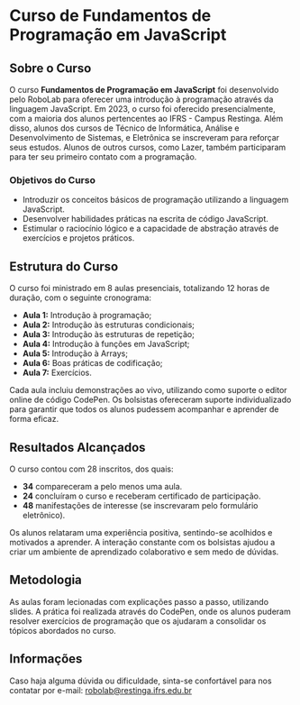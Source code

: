 # Curso de Fundamentos de Programação em JavaScript

## Sobre o Curso

O curso **Fundamentos de Programação em JavaScript** foi desenvolvido pelo RoboLab para oferecer uma introdução à programação através da linguagem JavaScript. Em 2023, o curso foi oferecido presencialmente, com a maioria dos alunos pertencentes ao IFRS - Campus Restinga. Além disso, alunos dos cursos de Técnico de Informática, Análise e Desenvolvimento de Sistemas, e Eletrônica se inscreveram para reforçar seus estudos. Alunos de outros cursos, como Lazer, também participaram para ter seu primeiro contato com a programação.

### Objetivos do Curso

- Introduzir os conceitos básicos de programação utilizando a linguagem JavaScript.
- Desenvolver habilidades práticas na escrita de código JavaScript.
- Estimular o raciocínio lógico e a capacidade de abstração através de exercícios e projetos práticos.

## Estrutura do Curso

O curso foi ministrado em 8 aulas presenciais, totalizando 12 horas de duração, com o seguinte cronograma:

- **Aula 1:** Introdução à programação;
- **Aula 2:** Introdução às estruturas condicionais;
- **Aula 3:** Introdução às estruturas de repetição;
- **Aula 4:** Introdução à funções em JavaScript;
- **Aula 5:** Introdução à Arrays;
- **Aula 6:** Boas práticas de codificação;
- **Aula 7:** Exercícios.

Cada aula incluiu demonstrações ao vivo, utilizando como suporte o editor online de código CodePen. Os bolsistas ofereceram suporte individualizado para garantir que todos os alunos pudessem acompanhar e aprender de forma eficaz.

## Resultados Alcançados

O curso contou com 28 inscritos, dos quais:

- **34** compareceram a pelo menos uma aula.
- **24** concluíram o curso e receberam certificado de participação.
- **48** manifestações de interesse (se inscrevaram pelo formulário eletrônico).

Os alunos relataram uma experiência positiva, sentindo-se acolhidos e motivados a aprender. A interação constante com os bolsistas ajudou a criar um ambiente de aprendizado colaborativo e sem medo de dúvidas.

## Metodologia

As aulas foram lecionadas com explicações passo a passo, utilizando slides. A prática foi realizada através do CodePen, onde os alunos puderam resolver exercícios de programação que os ajudaram a consolidar os tópicos abordados no curso.

## Informações

Caso haja alguma dúvida ou dificuldade, sinta-se confortável para nos contatar por e-mail: robolab@restinga.ifrs.edu.br
